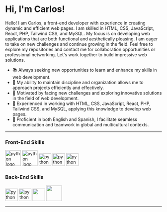 <!-- Greeting -->
# Hi, I'm Carlos!
<!--Introduction -->
Hello! I am Carlos, a front-end developer with experience in creating dynamic and efficient web pages. I am skilled in HTML, CSS, JavaScript, React, PHP, Tailwind CSS, and MySQL. My focus is on developing web applications that are both functional and aesthetically pleasing. I am eager to take on new challenges and continue growing in the field. Feel free to explore my repositories and contact me for collaboration opportunities or professional networking. Let's work together to build impressive web solutions.

- 📚 Always seeking new opportunities to learn and enhance my skills in web development.
- 🐝 My ability to maintain discipline and organization allows me to approach projects efficiently and effectively.
- 🔭 Motivated by facing new challenges and exploring innovative solutions in the field of web development.
- 🌱 Experienced in working with HTML, CSS, JavaScript, React, PHP, Tailwind CSS, and MySQL, applying this knowledge to develop web pages.
- 🍰 Proficient in both English and Spanish, I facilitate seamless communication and teamwork in global and multicultural contexts.
---

### Front-End Skills
<a href="#"><img height="50" src="https://upload.wikimedia.org/wikipedia/commons/thumb/6/61/HTML5_logo_and_wordmark.svg/1024px-HTML5_logo_and_wordmark.svg.png" alt="python logo"/></a>
<a href="#"><img height="50" src="https://upload.wikimedia.org/wikipedia/commons/thumb/d/d5/CSS3_logo_and_wordmark.svg/250px-CSS3_logo_and_wordmark.svg.png" alt="python logo"/></a>
<a href="#"><img height="40" src="https://upload.wikimedia.org/wikipedia/commons/thumb/9/99/Unofficial_JavaScript_logo_2.svg/1024px-Unofficial_JavaScript_logo_2.svg.png" alt="python logo"/></a>
<a href="#"><img height="40" src="https://upload.wikimedia.org/wikipedia/commons/thumb/4/47/React.svg/1024px-React.svg.png" alt="python logo"/></a>
<a href="#"><img height="40" src="https://upload.wikimedia.org/wikipedia/commons/9/95/Tailwind_CSS_logo.svg" alt="python logo"/></a>


### Back-End Skills
<a href="#"><img height="40" src="https://upload.wikimedia.org/wikipedia/commons/thumb/d/d9/Node.js_logo.svg/1024px-Node.js_logo.svg.png" alt="python logo"/></a>
<a href="#"><img height="40" src="https://upload.wikimedia.org/wikipedia/commons/6/64/Expressjs.png" alt="python logo"/></a>
<a href="#"><img height="40" src="https://upload.wikimedia.org/wikipedia/en/thumb/5/5a/MongoDB_Fores-Green.svg/250px-MongoDB_Fores-Green.svg.png"/></a>
<a href="#"><img height="50" src="https://upload.wikimedia.org/wikipedia/en/thumb/d/dd/MySQL_logo.svg/1024px-MySQL_logo.svg.png"/></a>



---
